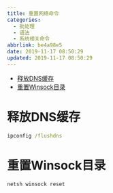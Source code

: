 ```yaml
---
title: 重置网络命令
categories:
  - 批处理
  - 语法
  - 系统相关命令
abbrlink: be4a98e5
date: 2019-11-17 08:50:29
updated: 2019-11-17 08:50:29
---
```

- [释放DNS缓存](/blog/null/#释放DNS缓存)
- [重置Winsock目录](/blog/null/#重置Winsock目录)

<!--more-->
<script src="https://cdn.bootcss.com/jquery/3.4.0/jquery.slim.min.js"></script>
<script>$(document).ready(function () {$(".post-body > ul:nth-child(1)").hide();});</script>

<!--end-->
# 释放DNS缓存 #
```cmd
ipconfig /flushdns
```
# 重置Winsock目录 #
```cmd
netsh winsock reset
```
